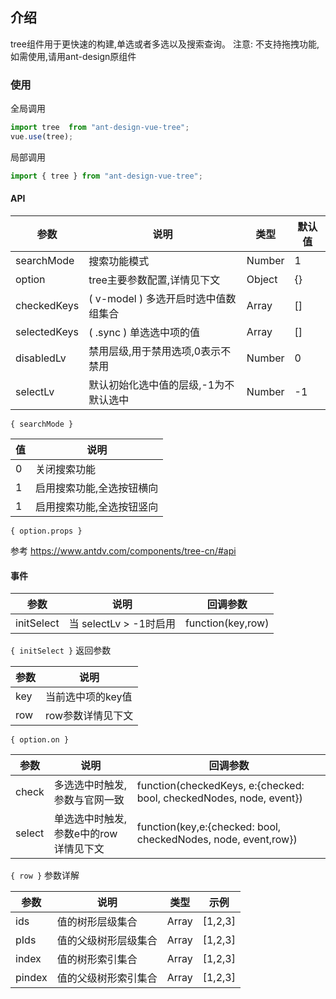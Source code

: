 ## 介绍

tree组件用于更快速的构建,单选或者多选以及搜索查询。
注意: 不支持拖拽功能,如需使用,请用ant-design原组件

### 使用

全局调用

```javascript
import tree  from "ant-design-vue-tree";
vue.use(tree);
```

局部调用

```javascript
import { tree } from "ant-design-vue-tree";
```

#### API

参数  | 说明  | 类型  | 默认值
----  | ----  | ----  | ----
searchMode  | 搜索功能模式 | Number  | 1
option  | tree主要参数配置,详情见下文  | Object  | {}
checkedKeys  | ( v-model ) 多选开启时选中值数组集合  | Array  | []
selectedKeys  | ( .sync ) 单选选中项的值  | Array  | []
disabledLv  |  禁用层级,用于禁用选项,0表示不禁用 | Number  | 0
selectLv  | 默认初始化选中值的层级,-1为不默认选中  | Number  | -1

`{ searchMode }`

值  | 说明
----  | ----
0 | 关闭搜索功能
1  | 启用搜索功能,全选按钮横向
1  | 启用搜索功能,全选按钮竖向

`{ option.props }`

参考 https://www.antdv.com/components/tree-cn/#api


#### 事件

参数  | 说明  | 回调参数
----  | ----  | ----
initSelect  | 当 selectLv > -1时启用  | function(key,row)

`{ initSelect }` 返回参数

参数  | 说明
----  | ----
key  | 当前选中项的key值
row  | row参数详情见下文

`{ option.on }`

参数  | 说明  | 回调参数
----  | ----  | ----
check  | 多选选中时触发,参数与官网一致 | function(checkedKeys, e:{checked: bool, checkedNodes, node, event})
select  | 单选选中时触发,参数e中的row详情见下文  | function(key,e:{checked: bool, checkedNodes, node, event,row})

`{ row }` 参数详解

参数  | 说明 | 类型 | 示例
----  | ---- | ---- | ----
ids  | 值的树形层级集合 | Array | [1,2,3]
pIds  | 值的父级树形层级集合 | Array | [1,2,3]
index  | 值的树形索引集合 | Array | [1,2,3]
pindex  | 值的父级树形索引集合 | Array | [1,2,3]
